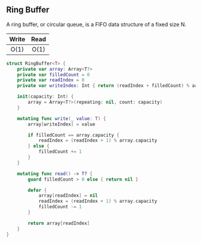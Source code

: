 ## Ring Buffer

A ring buffer, or circular queue, is a FIFO data structure of a fixed size N.

Write | Read
:---: | :---:
O(1)  | O(1) 

```swift
struct RingBuffer<T> {
    private var array: Array<T?>
    private var filledCount = 0
    private var readIndex = 0
    private var writeIndex: Int { return (readIndex + filledCount) % array.capacity }

    init(capacity: Int) {
        array = Array<T?>(repeating: nil, count: capacity)
    }

    mutating func write(_ value: T) {
        array[writeIndex] = value

        if filledCount == array.capacity {
            readIndex = (readIndex + 1) % array.capacity
        } else {
            filledCount += 1
        }
    }

    mutating func read() -> T? {
        guard filledCount > 0 else { return nil }

        defer {
            array[readIndex] = nil
            readIndex = (readIndex + 1) % array.capacity
            filledCount -= 1
        }

        return array[readIndex]
    }
}
```